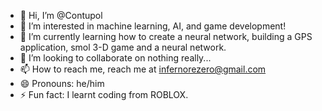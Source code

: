 - 👋 Hi, I’m @Contupol
- 👀 I’m interested in machine learning, AI, and game development!
- 🌱 I’m currently learning how to create a neural network, building a GPS application, smol 3-D game and a neural network.
- 💞️ I’m looking to collaborate on nothing really...
- 📫 How to reach me, reach me at infernorezero@gmail.com
- 😄 Pronouns: he/him
- ⚡ Fun fact: I learnt coding from ROBLOX.

<!---
Contupol/Contupol is a ✨ special ✨ repository because its `README.md` (this file) appears on your GitHub profile.
You can click the Preview link to take a look at your changes.
--->
